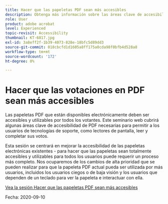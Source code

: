 ```yaml
---
title: Hacer que las papeletas PDF sean más accesibles
description: Obtenga más información sobre las áreas clave de accesibilidad de archivos PDF necesarias para permitir que los usuarios de tecnologías de soporte, como lectores de pantalla, lean y completen sus papeletas
role: User
product: adobe acrobat
level: Experienced
topic-revisit: Accessibility
thumbnail: KT-6817.jpg
exl-id: 3a8eff2f-1b39-4073-828e-18bfc5d89dd3
source-git-commit: 018cbcfd1d1605a8ff175a0cda98f0bfb4d528a8
workflow-type: tm+mt
source-wordcount: '172'
ht-degree: 0%

---
```


# Hacer que las votaciones en PDF sean más accesibles

Las papeletas PDF que están disponibles electrónicamente deben ser accesibles y utilizables por todos los votantes. Este seminario web cubrirá algunas áreas clave de accesibilidad de PDF necesarias para permitir a los usuarios de tecnologías de soporte, como lectores de pantalla, leer y completar sus votos.

Esta sesión se centrará en mejorar la accesibilidad de las papeletas electrónicas existentes - para hacer que las papeletas sean totalmente accesibles y utilizables para todos los usuarios puede requerir un proceso más completo. Nos ocuparemos de los cambios de alta prioridad que se pueden realizar para que la papeleta PDF actual pueda ser utilizada por más usuarios, incluidos los usuarios ciegos o de baja visión y los usuarios que dependen de un teclado para ver la papeleta e interactuar con ella.

[Vea la sesión Hacer que las papeletas PDF sean más accesibles](https://event.on24.com/wcc/r/2620020/599427B9BC7DA6BB34A4D46EB0EB1F63)

Fecha: 2020-09-10
